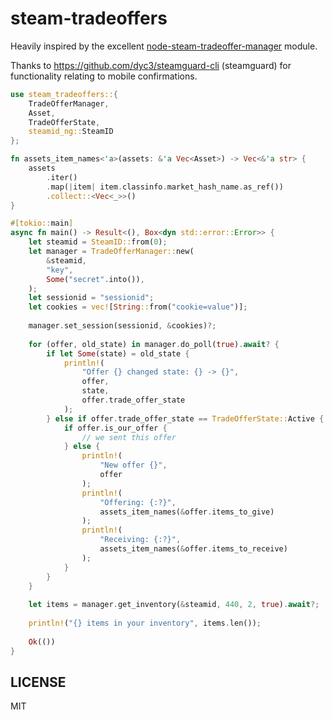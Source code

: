 # steam-tradeoffers

Heavily inspired by the excellent [node-steam-tradeoffer-manager](https://github.com/DoctorMcKay/node-steam-tradeoffer-manager) module.

Thanks to https://github.com/dyc3/steamguard-cli (steamguard) for functionality relating to mobile confirmations.

```rs
use steam_tradeoffers::{
    TradeOfferManager,
    Asset,
    TradeOfferState,
    steamid_ng::SteamID
};

fn assets_item_names<'a>(assets: &'a Vec<Asset>) -> Vec<&'a str> {
    assets
        .iter()
        .map(|item| item.classinfo.market_hash_name.as_ref())
        .collect::<Vec<_>>()
}

#[tokio::main]
async fn main() -> Result<(), Box<dyn std::error::Error>> {
    let steamid = SteamID::from(0);
    let manager = TradeOfferManager::new(
        &steamid,
        "key",
        Some("secret".into()),
    );
    let sessionid = "sessionid";
    let cookies = vec![String::from("cookie=value")];
    
    manager.set_session(sessionid, &cookies)?;
    
    for (offer, old_state) in manager.do_poll(true).await? {
        if let Some(state) = old_state {
            println!(
                "Offer {} changed state: {} -> {}",
                offer,
                state,
                offer.trade_offer_state
            );
        } else if offer.trade_offer_state == TradeOfferState::Active {
            if offer.is_our_offer {
                // we sent this offer
            } else {
                println!(
                    "New offer {}",
                    offer
                );
                println!(
                    "Offering: {:?}",
                    assets_item_names(&offer.items_to_give)
                );
                println!(
                    "Receiving: {:?}",
                    assets_item_names(&offer.items_to_receive)
                );
            }
        }
    }
    
    let items = manager.get_inventory(&steamid, 440, 2, true).await?;
    
    println!("{} items in your inventory", items.len());
    
    Ok(())
}
```

## LICENSE

MIT